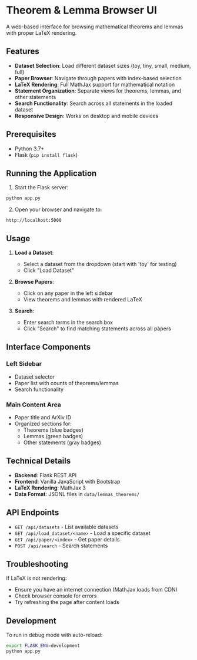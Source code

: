 # Theorem & Lemma Browser UI

A web-based interface for browsing mathematical theorems and lemmas with proper LaTeX rendering.

## Features

- **Dataset Selection**: Load different dataset sizes (toy, tiny, small, medium, full)
- **Paper Browser**: Navigate through papers with index-based selection
- **LaTeX Rendering**: Full MathJax support for mathematical notation
- **Statement Organization**: Separate views for theorems, lemmas, and other statements
- **Search Functionality**: Search across all statements in the loaded dataset
- **Responsive Design**: Works on desktop and mobile devices

## Prerequisites

- Python 3.7+
- Flask (`pip install flask`)

## Running the Application

1. Start the Flask server:
```bash
python app.py
```

2. Open your browser and navigate to:
```
http://localhost:5000
```

## Usage

1. **Load a Dataset**:
   - Select a dataset from the dropdown (start with 'toy' for testing)
   - Click "Load Dataset"

2. **Browse Papers**:
   - Click on any paper in the left sidebar
   - View theorems and lemmas with rendered LaTeX

3. **Search**:
   - Enter search terms in the search box
   - Click "Search" to find matching statements across all papers

## Interface Components

### Left Sidebar
- Dataset selector
- Paper list with counts of theorems/lemmas
- Search functionality

### Main Content Area
- Paper title and ArXiv ID
- Organized sections for:
  - Theorems (blue badges)
  - Lemmas (green badges)
  - Other statements (gray badges)

## Technical Details

- **Backend**: Flask REST API
- **Frontend**: Vanilla JavaScript with Bootstrap
- **LaTeX Rendering**: MathJax 3
- **Data Format**: JSONL files in `data/lemmas_theorems/`

## API Endpoints

- `GET /api/datasets` - List available datasets
- `GET /api/load_dataset/<name>` - Load a specific dataset
- `GET /api/paper/<index>` - Get paper details
- `POST /api/search` - Search statements

## Troubleshooting

If LaTeX is not rendering:
- Ensure you have an internet connection (MathJax loads from CDN)
- Check browser console for errors
- Try refreshing the page after content loads

## Development

To run in debug mode with auto-reload:
```bash
export FLASK_ENV=development
python app.py
```